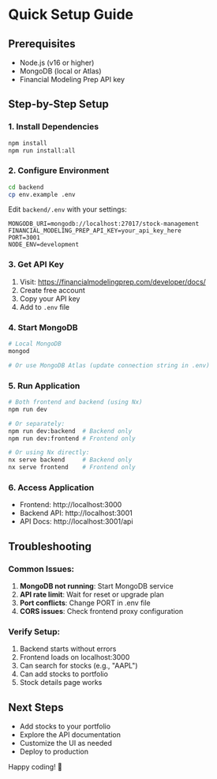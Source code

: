 # Quick Setup Guide

## Prerequisites

- Node.js (v16 or higher)
- MongoDB (local or Atlas)
- Financial Modeling Prep API key

## Step-by-Step Setup

### 1. Install Dependencies

```bash
npm install
npm run install:all
```

### 2. Configure Environment

```bash
cd backend
cp env.example .env
```

Edit `backend/.env` with your settings:

```env
MONGODB_URI=mongodb://localhost:27017/stock-management
FINANCIAL_MODELING_PREP_API_KEY=your_api_key_here
PORT=3001
NODE_ENV=development
```

### 3. Get API Key

1. Visit: https://financialmodelingprep.com/developer/docs/
2. Create free account
3. Copy your API key
4. Add to `.env` file

### 4. Start MongoDB

```bash
# Local MongoDB
mongod

# Or use MongoDB Atlas (update connection string in .env)
```

### 5. Run Application

```bash
# Both frontend and backend (using Nx)
npm run dev

# Or separately:
npm run dev:backend  # Backend only
npm run dev:frontend # Frontend only

# Or using Nx directly:
nx serve backend     # Backend only
nx serve frontend    # Frontend only
```

### 6. Access Application

- Frontend: http://localhost:3000
- Backend API: http://localhost:3001
- API Docs: http://localhost:3001/api

## Troubleshooting

### Common Issues:

1. **MongoDB not running**: Start MongoDB service
2. **API rate limit**: Wait for reset or upgrade plan
3. **Port conflicts**: Change PORT in .env file
4. **CORS issues**: Check frontend proxy configuration

### Verify Setup:

1. Backend starts without errors
2. Frontend loads on localhost:3000
3. Can search for stocks (e.g., "AAPL")
4. Can add stocks to portfolio
5. Stock details page works

## Next Steps

- Add stocks to your portfolio
- Explore the API documentation
- Customize the UI as needed
- Deploy to production

Happy coding! 🚀
